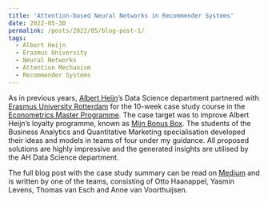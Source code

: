 ```yaml
---
title: 'Attention-based Neural Networks in Recommender Systems'
date: 2022-05-30
permalink: /posts/2022/05/blog-post-1/
tags:
  - Albert Heijn
  - Erasmus University
  - Neural Networks
  - Attention Mechanism
  - Recommender Systems
---
```


As in previous years, [Albert Heijn](https://en.wikipedia.org/wiki/Albert_Heijn)’s Data Science department partnered with [Erasmus University Rotterdam](https://www.eur.nl/en) for the 10-week case study course in the [Econometrics Master Programme](https://www.eur.nl/en/master/econometrics/programme-overview). The case target was to improve Albert Heijn’s loyalty programme, known as [Mijn Bonus Box](https://www.ah.nl/acties/bonusbox). The students of the Business Analytics and Quantitative Marketing specialisation developed their ideas and models in teams of four under my guidance. All proposed solutions are highly impressive and the generated insights are utilised by the AH Data Science department.

The full blog post with the case study summary can be read on [Medium](https://blog.ah.technology/attention-based-neural-networks-in-recommender-systems-albert-heijn-erasmus-university-case-study-4de9dbb02e8e) and is written by one of the teams, consisting of Otto Haanappel, Yasmin Levens, Thomas van Esch and Anne van Voorthuijsen.



